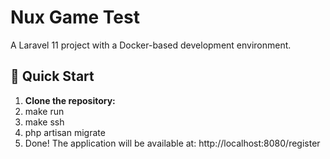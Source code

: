 # Nux Game Test

A Laravel 11 project with a Docker-based development environment.

## 🚀 Quick Start

1. **Clone the repository:**
2. make run
3. make ssh
4. php artisan migrate
5. Done!
   The application will be available at: http://localhost:8080/register
